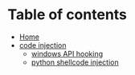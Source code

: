 # Table of contents

* [Home](README.md)
* [code injection](code-injection/README.md)
  * [windows API hooking](code-injection/winapi_hook.md)
  * [python shellcode injection](code-injection/py_shellcode_injection.md)

